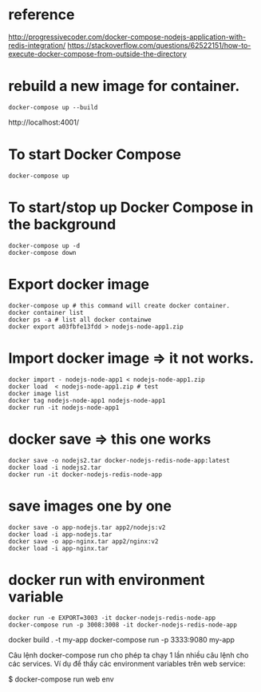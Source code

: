 # reference
http://progressivecoder.com/docker-compose-nodejs-application-with-redis-integration/
https://stackoverflow.com/questions/62522151/how-to-execute-docker-compose-from-outside-the-directory

# rebuild a new image for container.

```
docker-compose up --build
```
http://localhost:4001/  

# To start Docker Compose
```
docker-compose up
```

# To start/stop up Docker Compose in the background

```
docker-compose up -d
docker-compose down
```

# Export docker image
```
docker-compose up # this command will create docker container.
docker container list
docker ps -a # list all docker containwe
docker export a03fbfe13fdd > nodejs-node-app1.zip
```

# Import docker image => it not works.
```
docker import - nodejs-node-app1 < nodejs-node-app1.zip
docker load  < nodejs-node-app1.zip # test
docker image list
docker tag nodejs-node-app1 nodejs-node-app1
docker run -it nodejs-node-app1
```
# docker save => this one works
```
docker save -o nodejs2.tar docker-nodejs-redis-node-app:latest
docker load -i nodejs2.tar
docker run -it docker-nodejs-redis-node-app
```
# save images one by one
```
docker save -o app-nodejs.tar app2/nodejs:v2
docker load -i app-nodejs.tar
docker save -o app-nginx.tar app2/nginx:v2
docker load -i app-nginx.tar
```
# docker run with environment variable
```
docker run -e EXPORT=3003 -it docker-nodejs-redis-node-app
docker-compose run -p 3008:3008 -it docker-nodejs-redis-node-app 
```
docker build . -t my-app
docker-compose run -p 3333:9080 my-app

Câu lệnh docker-compose run cho phép ta chạy 1 lần nhiều câu lệnh cho các services. Ví dụ để thấy các environment variables trên web service:

$ docker-compose run web env